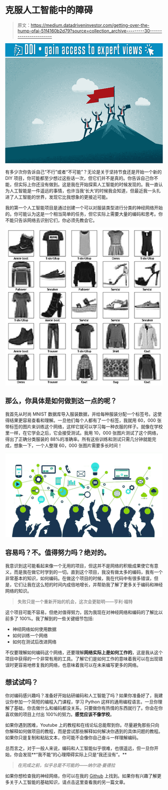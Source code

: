 # 克服人工智能中的障碍

> 原文：<https://medium.datadriveninvestor.com/getting-over-the-hump-ofai-51f4160b2d79?source=collection_archive---------30----------------------->

[![](img/8558d682536a7a5795650ac1e75403de.png)](http://www.track.datadriveninvestor.com/1B9E)![](img/835534137351a095356e20b33674615d.png)

有多少次你告诉自己“不行”或者“不可能”？无论是关于坚持节食还是开始一个新的 DIY 项目，你可能都至少想过这些话一次，但它们并不是真的。你告诉自己你不能，但实际上你还没有做到。这是我在开始探索人工智能的时候发现的。我一直认为人工智能是一件遥远的事情，也许当我‘长大’的时候我会知道，但最近我一头扎进了人工智能的世界，发现它比我想象的更接近可能。

我的第一个人工智能项目是通过创建一个可以对服装类型进行分类的神经网络开始的。你可能认为这是一个相当简单的任务，但它实际上需要大量的编码和思考。你不能只告诉网络去识别它们，你必须先教会它。

![](img/7085b46a9096581f558f621adfc211e9.png)

## 那么，你具体是如何做到这一点的呢？

我首先从时尚 MNIST 数据库导入服装数据，并给每种服装分配一个标签号。这使得结果更容易查看和理解。一旦他们每个人都有了一个标签，我就用 60，000 张带标签的图片来训练这个网络，这样它就可以学习每一种衣服的样子。就像在学校里一样，在它学会之后，它会接受测试。我用 10，000 张图片测试了这个网络，得出了正确分类服装的 88%的准确率。所有这些训练和测试只需几分钟就能完成，想象一下，一个人整理 60，000 张图片需要多长时间！

![](img/92cd18de59ba7134a04c3eb94dae3dd8.png)

## 容易吗？不。值得努力吗？绝对的。

我意识到这可能看起来像一个无用的项目，但这并不是网络的积极成果使它有意义，而是我在做它时学到的一切。直到这个项目，我没有做太多的编码，我有一个非常基本的知识，如何编码。在做这个项目的时候，我在代码中有很多错误，但是，它们让我在这么短的时间内成倍地增长，并帮助我了解了更多关于编码和神经网络的知识。

> 失败只是一个重新开始的机会，这次会更聪明——亨利·福特

这个项目可能不容易，但绝对值得努力，因为我现在对神经网络和编码的了解比以前多了 100%。我了解到的一些关键细节包括:

*   神经网络如何使用数据
*   如何训练一个网络
*   如何在测试后改进网络

不仅要理解如何编码这个网络，还要理解**网络实际上是如何工作的**，这是我从这个项目中获得的一个非常有用的工具。了解它们是如何工作的意味着我可以在出现错误时更容易地修复我的网络，也意味着我可以在未来编写更多的网络。

## 想试试吗？

你对编码感兴趣吗？准备好开始钻研编码和人工智能了吗？如果你准备好了，我建议你参加一个简短的编程入门课程，学习 Python 这样的通用编程语言。一旦你理解了基础，你去做什么和编码都没关系，只要做你有热情的东西就行了。你会在你喜欢做的项目上付出 100%的努力。**感觉应该不像学校**。

如果你遇到困难，Youtube 上的教程和在线论坛总能帮到你。尽量避免那些只向你解释如何做项目的教程，而是尝试那些解释如何解决你遇到的具体问题的教程。如果你只是复制和粘贴文本，你可能不会像你自己奋斗一样理解编码。

总而言之，对于一般人来说，编码和人工智能似乎很难，也很遥远，但一旦你开始，你会发现**“我不能”的心理障碍实际上只是“我还没有”。**

> *在完成之前，似乎总是不可能的——纳尔逊·曼德拉*

如果你想检查我的神经网络，你可以在我的 [Github](https://github.com/Paige-Gugeler/Basic-Clothing-Classification) 上找到。如果你有兴趣了解更多关于人工智能的基础知识，请点击这里查看我的另一篇文章。